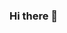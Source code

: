 ### Hi there 👋

<!--
**ubacodes/ubacodes** is a ✨ _special_ ✨ repository because its `README.md` (this file) appears on your GitHub profile.

Here are some ideas to get you started:

- 🔭 I’m currently working on ... RentACarProject
- 🌱 I’m currently learning ... C# Asp.NET
- 📫 How to reach me: ... alpanbatuhanumut@gmail.com
- 😄 Pronouns: ... Mr.
- ⚡ Fun fact: ... I am IronMan! 
- [![Instagram Badge](https://img.shields.io/badge/-Instagram-C13584?style=flat-quare&labelColor=C13584&logo=instagram&logoColor=white&link=link)](link): https://www.instagram.com/uba.codes/
- ![Github stats 1](https://github-readme-stats.vercel.app/api?username=kullanıcıadınız&show_icons=true&theme=gradient)
- ![Github stats 2](https://github-readme-stats.vercel.app/api?username=kullanıcıadınız&show_icons=true&theme=radical)
view raw
